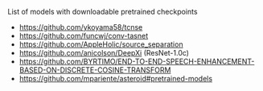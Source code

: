 List of models with downloadable pretrained checkpoints

- https://github.com/ykoyama58/tcnse
- https://github.com/funcwj/conv-tasnet
- https://github.com/AppleHolic/source_separation
- https://github.com/anicolson/DeepXi (ResNet-1.0c)
- https://github.com/BYRTIMO/END-TO-END-SPEECH-ENHANCEMENT-BASED-ON-DISCRETE-COSINE-TRANSFORM
- https://github.com/mpariente/asteroid#pretrained-models
